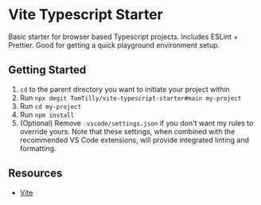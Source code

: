 # Vite Typescript Starter

Basic starter for browser based Typescript projects. Includes ESLint + Prettier. Good for getting a quick playground environment setup.

## Getting Started

1. `cd` to the parent directory you want to initiate your project within
2. Run `npx degit TomTilly/vite-typescript-starter#main my-project`
3. Run `cd my-project`
4. Run `npm install`
5. (Optional) Remove `.vscode/settings.json` if you don't want my rules to override yours. Note that these settings, when combined with the recommended VS Code extensions, will provide integrated linting and formatting.

## Resources

- [Vite](https://vitejs.dev/)
